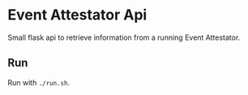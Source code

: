# Event Attestator Api

Small flask api to retrieve information from a running Event Attestator.

## Run

Run with `./run.sh`.
